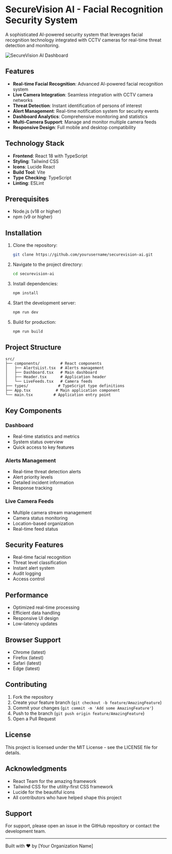 # SecureVision AI - Facial Recognition Security System

A sophisticated AI-powered security system that leverages facial recognition technology integrated with CCTV cameras for real-time threat detection and monitoring.

![SecureVision AI Dashboard](https://images.unsplash.com/photo-1557597774-9d273605dfa9?auto=format&fit=crop&q=80&w=2070)

## Features

- **Real-time Facial Recognition**: Advanced AI-powered facial recognition system
- **Live Camera Integration**: Seamless integration with CCTV camera networks
- **Threat Detection**: Instant identification of persons of interest
- **Alert Management**: Real-time notification system for security events
- **Dashboard Analytics**: Comprehensive monitoring and statistics
- **Multi-Camera Support**: Manage and monitor multiple camera feeds
- **Responsive Design**: Full mobile and desktop compatibility

## Technology Stack

- **Frontend**: React 18 with TypeScript
- **Styling**: Tailwind CSS
- **Icons**: Lucide React
- **Build Tool**: Vite
- **Type Checking**: TypeScript
- **Linting**: ESLint

## Prerequisites

- Node.js (v18 or higher)
- npm (v9 or higher)

## Installation

1. Clone the repository:
   ```bash
   git clone https://github.com/yourusername/securevision-ai.git
   ```

2. Navigate to the project directory:
   ```bash
   cd securevision-ai
   ```

3. Install dependencies:
   ```bash
   npm install
   ```

4. Start the development server:
   ```bash
   npm run dev
   ```

5. Build for production:
   ```bash
   npm run build
   ```

## Project Structure

```
src/
├── components/         # React components
│   ├── AlertsList.tsx  # Alerts management
│   ├── Dashboard.tsx   # Main dashboard
│   ├── Header.tsx      # Application header
│   └── LiveFeeds.tsx   # Camera feeds
├── types/             # TypeScript type definitions
├── App.tsx           # Main application component
└── main.tsx         # Application entry point
```

## Key Components

### Dashboard
- Real-time statistics and metrics
- System status overview
- Quick access to key features

### Alerts Management
- Real-time threat detection alerts
- Alert priority levels
- Detailed incident information
- Response tracking

### Live Camera Feeds
- Multiple camera stream management
- Camera status monitoring
- Location-based organization
- Real-time feed status

## Security Features

- Real-time facial recognition
- Threat level classification
- Instant alert system
- Audit logging
- Access control

## Performance

- Optimized real-time processing
- Efficient data handling
- Responsive UI design
- Low-latency updates

## Browser Support

- Chrome (latest)
- Firefox (latest)
- Safari (latest)
- Edge (latest)

## Contributing

1. Fork the repository
2. Create your feature branch (`git checkout -b feature/AmazingFeature`)
3. Commit your changes (`git commit -m 'Add some AmazingFeature'`)
4. Push to the branch (`git push origin feature/AmazingFeature`)
5. Open a Pull Request

## License

This project is licensed under the MIT License - see the LICENSE file for details.

## Acknowledgments

- React Team for the amazing framework
- Tailwind CSS for the utility-first CSS framework
- Lucide for the beautiful icons
- All contributors who have helped shape this project

## Support

For support, please open an issue in the GitHub repository or contact the development team.

---

Built with ❤️ by [Your Organization Name]